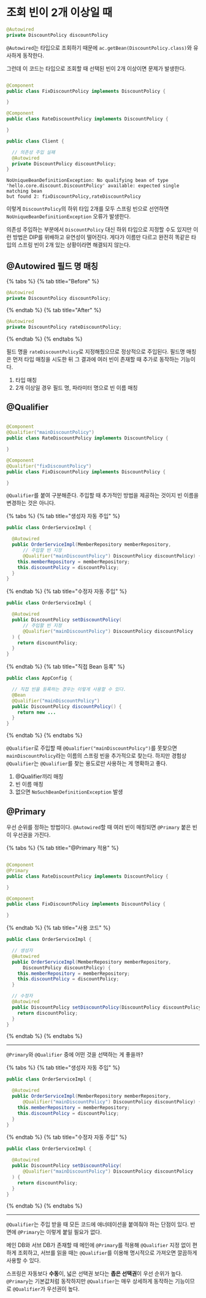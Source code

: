 # 조회 빈이 2개 이상일 때

```java
@Autowired
private DiscountPolicy discountPolicy
```

`@Autowired`는 타입으로 조회하기 때문에 `ac.getBean(DiscountPolicy.class)`와 유사하게 동작한다.

그런데 이 코드는 타입으로 조회할 때 선택된 빈이 2개 이상이면 문제가 발생한다.

```java

@Component
public class FixDiscountPolicy implements DiscountPolicy {

}

@Component
public class RateDiscountPolicy implements DiscountPolicy {

}

public class Client {

  // 의존성 주입 실패
  @Autowired
  private DiscountPolicy discountPolicy;
}
```

```text
NoUniqueBeanDefinitionException: No qualifying bean of type
'hello.core.discount.DiscountPolicy' available: expected single matching bean
but found 2: fixDiscountPolicy,rateDiscountPolicy
```

이렇게 `DiscountPolicy`의 하위 타입 2개를 모두 스프링 빈으로 선언하면  `NoUniqueBeanDefinitionException` 오류가 발생한다.

의존성 주입하는 부분에서 `DiscountPolicy` 대신 하위 타입으로 지정할 수도 있지만 이런 방법은 DIP를 위배하고 유연성이 떨어진다. 게다가 이름만 다르고 완전히 똑같은
타입의 스프링 빈이 2개 있는 상황이라면 해결되지 않는다.

## @Autowired 필드 명 매칭

{% tabs %} {% tab title="Before" %}

```java
@Autowired
private DiscountPolicy discountPolicy;
```

{% endtab %} {% tab title="After" %}

```java
@Autowired
private DiscountPolicy rateDiscountPolicy;

```

{% endtab %} {% endtabs %}

필드 명을 `rateDiscountPolicy`로 지정해줬으므로 정상적으로 주입된다. 필드명 매칭은 먼저 타입 매칭을 시도한 뒤 그 결과에 여러 빈이 존재할 때 추가로 동작하는 기능이다.

1. 타입 매칭
2. 2개 이상일 경우 필드 명, 파라미터 명으로 빈 이름 매칭

## @Qualifier

```java

@Component
@Qualifier("mainDiscountPolicy")
public class RateDiscountPolicy implements DiscountPolicy {

}

@Component
@Qualifier("fixDiscountPolicy")
public class FixDiscountPolicy implements DiscountPolicy {

}
```

`@Qualifier`를 붙여 구분해준다. 주입할 때 추가적인 방법을 제공하는 것이지 빈 이름을 변경하는 것은 아니다.

{% tabs %} {% tab title="생성자 자동 주입" %}

```java
public class OrderServiceImpl {

  @Autowired
  public OrderServiceImpl(MemberRepository memberRepository,
      // 주입할 빈 지정
      @Qualifier("mainDiscountPolicy") DiscountPolicy discountPolicy) {
    this.memberRepository = memberRepository;
    this.discountPolicy = discountPolicy;
  }
}
```

{% endtab %} {% tab title="수정자 자동 주입" %}

```java
public class OrderServiceImpl {

  @Autowired
  public DiscountPolicy setDiscountPolicy(
      // 주입할 빈 지정
      @Qualifier("mainDiscountPolicy") DiscountPolicy discountPolicy
  ) {
    return discountPolicy;
  }
}
```

{% endtab %} {% tab title="직접 Bean 등록" %}

```java
public class AppConfig {

  // 직접 빈을 등록하는 경우는 이렇게 사용할 수 있다.
  @Bean
  @Qualifier("mainDiscountPolicy")
  public DiscountPolicy discountPolicy() {
    return new ...
  }
}
```

{% endtab %} {% endtabs %}

`@Qualifier`로 주입할 때 `@Qualifier("mainDiscountPolicy")`를 못찾으면 `mainDiscountPolicy`라는 이름의 스프링 빈을 추가적으로 찾는다. 하지만 경험상 `@Qualifier`는 `@Qualifier`를 찾는 용도로만 사용하는 게 명확하고 좋다.

1. @Qualifier끼리 매칭
2. 빈 이름 매칭
3. 없으면 `NoSuchBeanDefinitionException` 발생

## @Primary

우선 순위를 정하는 방법이다. `@Autowired`할 때 여러 빈이 매칭되면 `@Primary` 붙은 빈이 우선권을 가진다.

{% tabs %} {% tab title="@Primary 적용" %}

```java

@Component
@Primary
public class RateDiscountPolicy implements DiscountPolicy {

}

@Component
public class FixDiscountPolicy implements DiscountPolicy {

}
```

{% endtab %} {% tab title="사용 코드" %}

```java
public class OrderServiceImpl {

  // 생성자
  @Autowired
  public OrderServiceImpl(MemberRepository memberRepository,
      DiscountPolicy discountPolicy) {
    this.memberRepository = memberRepository;
    this.discountPolicy = discountPolicy;
  }

  // 수정자
  @Autowired
  public DiscountPolicy setDiscountPolicy(DiscountPolicy discountPolicy) {
    return discountPolicy;
  }
}
```

{% endtab %} {% endtabs %}

---

`@Primary`와 `@Qualifier` 중에 어떤 것을 선택하는 게 좋을까?

{% tabs %} {% tab title="생성자 자동 주입" %}

```java
public class OrderServiceImpl {

  @Autowired
  public OrderServiceImpl(MemberRepository memberRepository,
      @Qualifier("mainDiscountPolicy") DiscountPolicy discountPolicy) {
    this.memberRepository = memberRepository;
    this.discountPolicy = discountPolicy;
  }
}
```

{% endtab %} {% tab title="수정자 자동 주입" %}

```java
public class OrderServiceImpl {

  @Autowired
  public DiscountPolicy setDiscountPolicy(
      @Qualifier("mainDiscountPolicy") DiscountPolicy discountPolicy
  ) {
    return discountPolicy;
  }
}
```

{% endtab %} {% endtabs %}

---

`@Qualifier`는 주입 받을 때 모든 코드에 애너테이션을 붙여줘야 하는 단점이 있다. 반면에 `@Primary`는 이렇게 붙일 필요가 없다.

메인 DB와 서브 DB가 존재할 때 메인에 `@Primary`를 적용해 `@Qualifier` 지정 없이 편하게 조회하고, 서브를 읽을 때는 `@Qualifier`를 이용해 명시적으로 가져오면 깔끔하게 사용할 수 있다.

스프링은 자동보다 **수동**이, 넓은 선택권 보다는 **좁은 선택권**이 우선 순위가 높다. `@Primary`는 기본값처럼 동작하지만 `@Qualifier`는 매우 상세하게 동작하는 기능이므로 `@Qualifier`가 우선권이 높다.